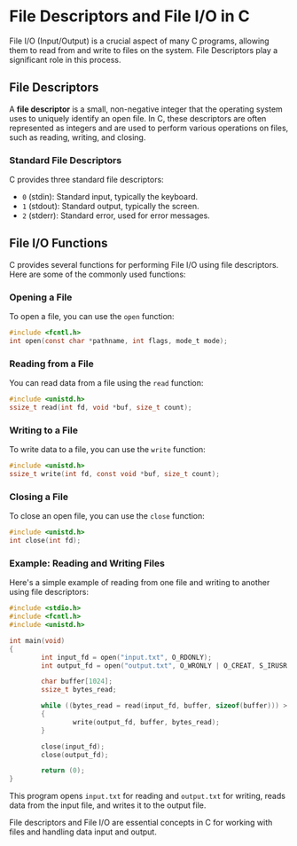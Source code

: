# File Descriptors and File I/O in C

File I/O (Input/Output) is a crucial aspect of many C programs, allowing them to read from and write to files on the system. File Descriptors play a significant role in this process.

## File Descriptors

A **file descriptor** is a small, non-negative integer that the operating system uses to uniquely identify an open file. In C, these descriptors are often represented as integers and are used to perform various operations on files, such as reading, writing, and closing.

### Standard File Descriptors

C provides three standard file descriptors:

- `0` (stdin): Standard input, typically the keyboard.
- `1` (stdout): Standard output, typically the screen.
- `2` (stderr): Standard error, used for error messages.

## File I/O Functions

C provides several functions for performing File I/O using file descriptors. Here are some of the commonly used functions:

### Opening a File

To open a file, you can use the `open` function:

```c
#include <fcntl.h>
int open(const char *pathname, int flags, mode_t mode);
```

### Reading from a File

You can read data from a file using the `read` function:

```c
#include <unistd.h>
ssize_t read(int fd, void *buf, size_t count);
```

### Writing to a File

To write data to a file, you can use the `write` function:

```c
#include <unistd.h>
ssize_t write(int fd, const void *buf, size_t count);
```

### Closing a File

To close an open file, you can use the `close` function:

```c
#include <unistd.h>
int close(int fd);
```

### Example: Reading and Writing Files

Here's a simple example of reading from one file and writing to another using file descriptors:

```c
#include <stdio.h>
#include <fcntl.h>
#include <unistd.h>

int main(void)
{
        int input_fd = open("input.txt", O_RDONLY);
        int output_fd = open("output.txt", O_WRONLY | O_CREAT, S_IRUSR | S_IWUSR);

        char buffer[1024];
        ssize_t bytes_read;

        while ((bytes_read = read(input_fd, buffer, sizeof(buffer))) > 0)
        {
                write(output_fd, buffer, bytes_read);
        }

        close(input_fd);
        close(output_fd);

        return (0);
}
```

This program opens `input.txt` for reading and `output.txt` for writing, reads data from the input file, and writes it to the output file.

File descriptors and File I/O are essential concepts in C for working with files and handling data input and output.
